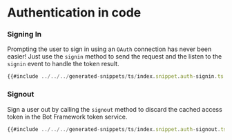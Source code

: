 # Authentication in code

### Signing In

Prompting the user to sign in using an `OAuth` connection has
never been easier! Just use the `signin` method to send the request
and the listen to the `signin` event to handle the token result.

```ts
{{#include ../../../generated-snippets/ts/index.snippet.auth-signin.ts }}
```

### Signout

Sign a user out by calling the `signout` method to discard the cached access token in the Bot Framework token service.

```ts
{{#include ../../../generated-snippets/ts/index.snippet.auth-signout.ts }}
```